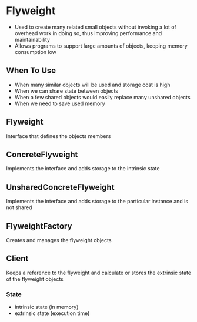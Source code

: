 ﻿# Flyweight
- Used to create many related small objects without invoking a lot of overhead work in doing so, thus improving performance and maintainability
- Allows programs to support large amounts of objects, keeping memory consumption low

## When To Use
- When many similar objects will be used and storage cost is high
- When we can share state between objects
- When a few shared objects would easily replace many unshared objects
- When we need to save used memory

## Flyweight
Interface that defines the objects members

## ConcreteFlyweight
Implements the interface and adds storage to the intrinsic state

## UnsharedConcreteFlyweight
Implements the interface and adds storage to the particular instance and is not shared

## FlyweightFactory
Creates and manages the flyweight objects

## Client
Keeps a reference to the flyweight and calculate or stores the extrinsic state of the flyweight objects

### State
- intrinsic state (in memory)
- extrinsic state (execution time)